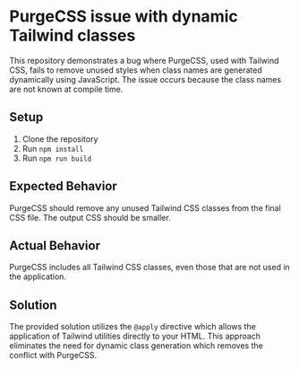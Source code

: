 # PurgeCSS issue with dynamic Tailwind classes
This repository demonstrates a bug where PurgeCSS, used with Tailwind CSS, fails to remove unused styles when class names are generated dynamically using JavaScript.  The issue occurs because the class names are not known at compile time.

## Setup

1. Clone the repository
2. Run `npm install`
3. Run `npm run build`

## Expected Behavior

PurgeCSS should remove any unused Tailwind CSS classes from the final CSS file.  The output CSS should be smaller.

## Actual Behavior

PurgeCSS includes all Tailwind CSS classes, even those that are not used in the application.

## Solution

The provided solution utilizes the `@apply` directive which allows the application of Tailwind utilities directly to your HTML.  This approach eliminates the need for dynamic class generation which removes the conflict with PurgeCSS.